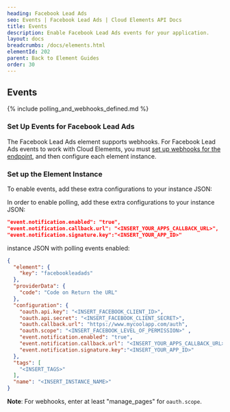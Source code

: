 ```yaml
---
heading: Facebook Lead Ads
seo: Events | Facebook Lead Ads | Cloud Elements API Docs
title: Events
description: Enable Facebook Lead Ads events for your application.
layout: docs
breadcrumbs: /docs/elements.html
elementId: 202
parent: Back to Element Guides
order: 30
---
```


## Events

{% include polling_and_webhooks_defined.md %}

### Set Up Events for Facebook Lead Ads

The Facebook Lead Ads element supports webhooks. For Facebook Lead Ads events to work with Cloud Elements, you must [set up webhooks for the endpoint](https://developers.facebook.com/docs/marketing-api/guides/lead-ads/retrieving/v2.8), and then configure each element instance.

### Set up the Element Instance

To enable events, add these extra configurations to your instance JSON:

In order to enable polling, add these extra configurations to your instance JSON:

```json
"event.notification.enabled": "true",
"event.notification.callback.url": "<INSERT_YOUR_APPS_CALLBACK_URL>",
"event.notification.signature.key":"<INSERT_YOUR_APP_ID>"
```

instance JSON with polling events enabled:

```json
{
  "element": {
    "key": "facebookleadads"
  },
  "providerData": {
    "code": "Code on Return the URL"
  },
  "configuration": {
    "oauth.api.key": "<INSERT_FACEBOOK_CLIENT_ID>",
    "oauth.api.secret": "<INSERT_FACEBOOK_CLIENT_SECRET>",
    "oauth.callback.url": "https://www.mycoolapp.com/auth",
    "oauth.scope": "<INSERT_FACEBOOK_LEVEL_OF_PERMISSION>" ,
    "event.notification.enabled": "true",
    "event.notification.callback.url": "<INSERT_YOUR_APPS_CALLBACK_URL>",
    "event.notification.signature.key":"<INSERT_YOUR_APP_ID>"
  },
  "tags": [
    "<INSERT_TAGS>"
  ],
  "name": "<INSERT_INSTANCE_NAME>"
}
```

__Note__: For webhooks, enter at least "manage_pages" for `oauth.scope`.
